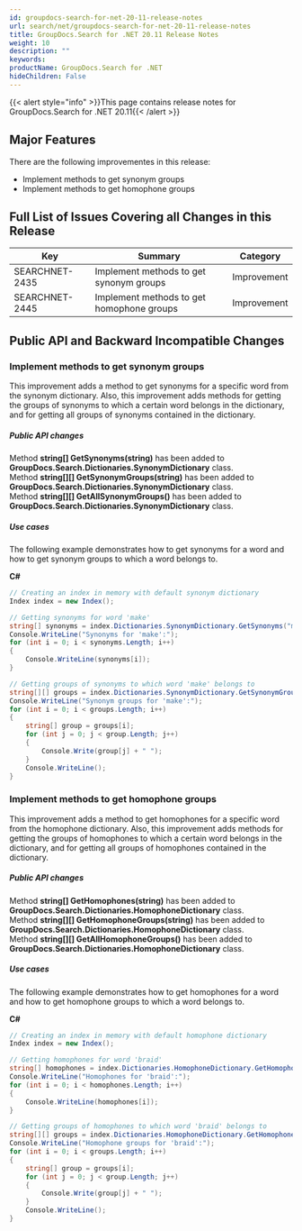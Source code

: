 ```yaml
---
id: groupdocs-search-for-net-20-11-release-notes
url: search/net/groupdocs-search-for-net-20-11-release-notes
title: GroupDocs.Search for .NET 20.11 Release Notes
weight: 10
description: ""
keywords: 
productName: GroupDocs.Search for .NET
hideChildren: False
---
```

{{< alert style="info" >}}This page contains release notes for GroupDocs.Search for .NET 20.11{{< /alert >}}

## Major Features

There are the following improvementes in this release:

- Implement methods to get synonym groups
- Implement methods to get homophone groups

## Full List of Issues Covering all Changes in this Release

| Key | Summary | Category |
| --- | --- | --- |
| SEARCHNET-2435 | Implement methods to get synonym groups   | Improvement |
| SEARCHNET-2445 | Implement methods to get homophone groups | Improvement |

## Public API and Backward Incompatible Changes

### Implement methods to get synonym groups

This improvement adds a method to get synonyms for a specific word from the synonym dictionary. Also, this improvement adds methods for getting the groups of synonyms to which a certain word belongs in the dictionary, and for getting all groups of synonyms contained in the dictionary.

##### Public API changes

Method **string[] GetSynonyms(string)** has been added to **GroupDocs.Search.Dictionaries.SynonymDictionary** class.  
Method **string[]\[] GetSynonymGroups(string)** has been added to **GroupDocs.Search.Dictionaries.SynonymDictionary** class.  
Method **string[]\[] GetAllSynonymGroups()** has been added to **GroupDocs.Search.Dictionaries.SynonymDictionary** class.

##### Use cases

The following example demonstrates how to get synonyms for a word and how to get synonym groups to which a word belongs to.

**C#**

```csharp
// Creating an index in memory with default synonym dictionary
Index index = new Index();

// Getting synonyms for word 'make'
string[] synonyms = index.Dictionaries.SynonymDictionary.GetSynonyms("make");
Console.WriteLine("Synonyms for 'make':");
for (int i = 0; i < synonyms.Length; i++)
{
    Console.WriteLine(synonyms[i]);
}

// Getting groups of synonyms to which word 'make' belongs to
string[][] groups = index.Dictionaries.SynonymDictionary.GetSynonymGroups("make");
Console.WriteLine("Synonym groups for 'make':");
for (int i = 0; i < groups.Length; i++)
{
    string[] group = groups[i];
    for (int j = 0; j < group.Length; j++)
    {
        Console.Write(group[j] + " ");
    }
    Console.WriteLine();
}
```

### Implement methods to get homophone groups

This improvement adds a method to get homophones for a specific word from the homophone dictionary. Also, this improvement adds methods for getting the groups of homophones to which a certain word belongs in the dictionary, and for getting all groups of homophones contained in the dictionary.

##### Public API changes

Method **string[] GetHomophones(string)** has been added to **GroupDocs.Search.Dictionaries.HomophoneDictionary** class.  
Method **string[]\[] GetHomophoneGroups(string)** has been added to **GroupDocs.Search.Dictionaries.HomophoneDictionary** class.  
Method **string[]\[] GetAllHomophoneGroups()** has been added to **GroupDocs.Search.Dictionaries.HomophoneDictionary** class.

##### Use cases

The following example demonstrates how to get homophones for a word and how to get homophone groups to which a word belongs to.

**C#**

```csharp
// Creating an index in memory with default homophone dictionary
Index index = new Index();

// Getting homophones for word 'braid'
string[] homophones = index.Dictionaries.HomophoneDictionary.GetHomophones("make");
Console.WriteLine("Homophones for 'braid':");
for (int i = 0; i < homophones.Length; i++)
{
    Console.WriteLine(homophones[i]);
}

// Getting groups of homophones to which word 'braid' belongs to
string[][] groups = index.Dictionaries.HomophoneDictionary.GetHomophoneGroups("braid");
Console.WriteLine("Homophone groups for 'braid':");
for (int i = 0; i < groups.Length; i++)
{
    string[] group = groups[i];
    for (int j = 0; j < group.Length; j++)
    {
        Console.Write(group[j] + " ");
    }
    Console.WriteLine();
}
```
